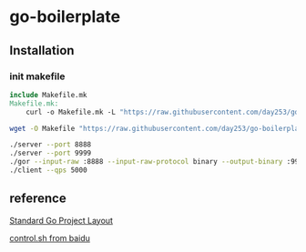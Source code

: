 # go-boilerplate

## Installation

### init makefile

```Makefile
include Makefile.mk
Makefile.mk:
	curl -o Makefile.mk -L "https://raw.githubusercontent.com/day253/go-boilerplate/master/Makefile.mk"
```

```bash
wget -O Makefile "https://raw.githubusercontent.com/day253/go-boilerplate/master/Makefile.mk"
```

```bash
./server --port 8888
./server --port 9999
./gor --input-raw :8888 --input-raw-protocol binary --output-binary :9999
./client --qps 5000
```

## reference

[Standard Go Project Layout](https://github.com/golang-standards/project-layout)

[control.sh from baidu](https://github.com/baidu/ARK/tree/master/bin)